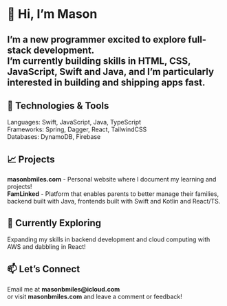 <h1>👋 Hi, I’m Mason</h1>

<h2>I’m a new programmer excited to explore full-stack development.<br> I’m currently building skills in HTML, CSS, JavaScript, Swift and Java, and I’m particularly interested in building and shipping apps fast.</h2>

<h2>🔧 Technologies & Tools</h2>
Languages: Swift, JavaScript, Java, TypeScript<br>
Frameworks: Spring, Dagger, React, TailwindCSS<br>
Databases: DynamoDB, Firebase
</br>
<h2>📈 Projects</h2>
<b>masonbmiles.com</b> - Personal website where I document my learning and projects!<br>
<b>FamLinked</b> - Platform that enables parents to better manage their families, backend built with Java, frontends built with Swift and Kotlin and React/TS. 
</br>
<h2>🚀 Currently Exploring</h2>
Expanding my skills in backend development and cloud computing with AWS and dabbling in React! 

<h2>📫 Let’s Connect</h2>
Email me at <b>masonbmiles@icloud.com</b><br>
or visit <b>masonbmiles.com</b> and leave a comment or feedback! 
